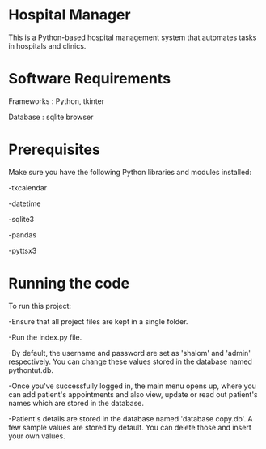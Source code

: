 # Hospital Manager
This is a Python-based hospital management system that automates tasks in hospitals and clinics.

# Software Requirements

Frameworks :  Python, tkinter

Database : sqlite browser

# Prerequisites

Make sure you have the following Python libraries and modules installed:

-tkcalendar

-datetime

-sqlite3

-pandas

-pyttsx3

# Running the code

To run this project:

-Ensure that all project files are kept in a single folder.

-Run the index.py file.

-By default, the username and password are set as 'shalom' and 'admin' respectively. You can change these values stored in the database named pythontut.db.

-Once you've successfully logged in, the main menu opens up, where you can add patient's appointments and also view, update or read out patient's names which are stored in the database.

-Patient's details are stored in the database named 'database copy.db'. A few sample values are stored by default. You can delete those and insert your own values.
